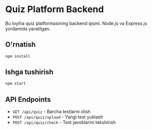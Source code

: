 # Quiz Platform Backend

Bu loyiha quiz platformasining backend qismi. Node.js va Express.js yordamida yaratilgan.

## O'rnatish

```bash
npm install
```

## Ishga tushirish

```bash
npm start
```

## API Endpoints

- `GET /api/quiz` - Barcha testlarni olish
- `POST /api/quiz/upload` - Yangi test yuklash
- `POST /api/quiz/check` - Test javoblarini tekshirish 